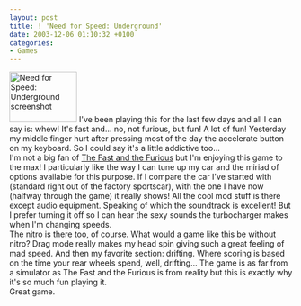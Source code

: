 ```yaml
---
layout: post
title: ! 'Need for Speed: Underground'
date: 2003-12-06 01:10:32 +0100
categories:
- Games
---
```

<p><a href="http://www.rusiczki.net/blog/blogpics/need_for_speed_underground.php" onclick="window.open('http://www.rusiczki.net/blog/blogpics/need_for_speed_underground.php','popup','width=640,height=480,scrollbars=no,resizable=no,toolbar=no,directories=no,location=no,menubar=no,status=no,left=0,top=0'); return false"><img src="http://www.rusiczki.net/blog/blogpics/need_for_speed_underground-thumb.jpg" width="120" height="90" border="0" alt="Need for Speed: Underground screenshot" class="postimage" /></a> I've been playing this for the last few days and all I can say is: whew! It's fast and... no, not furious, but fun! A lot of fun! Yesterday my middle finger hurt after pressing most of the day the accelerate button on my keyboard. So I could say it's a little addictive too...<br />
I'm not a big fan of <a href="http://www.imdb.com/title/tt0232500/">The Fast and the Furious</a> but I'm enjoying this game to the max! I particularly like the way I can tune up my car and the miriad of options available for this purpose. If I compare the car I've started with (standard right out of the factory sportscar), with the one I have now (halfway through the game) it really shows! All the cool mod stuff is there except audio equipment. Speaking of which the soundtrack is excellent! But I prefer turning it off so I can hear the sexy sounds the turbocharger makes when I'm changing speeds.<br />
The nitro is there too, of course. What would a game like this be without nitro? Drag mode really makes my head spin giving such a great feeling of mad speed. And then my favorite section: drifting. Where scoring is based on the time your rear wheels spend, well, drifting... The game is as far from a simulator as The Fast and the Furious is from reality but this is exactly why it's so much fun playing it.<br />
Great game.</p>

